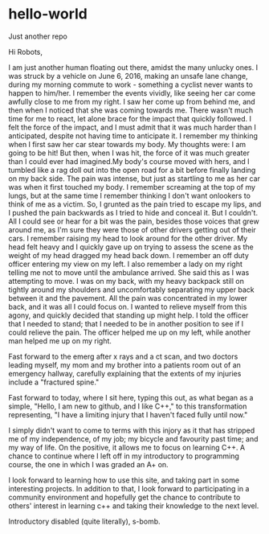# hello-world
Just another repo

Hi Robots,

I am just another human floating out there, amidst the many unlucky ones. I was struck by a vehicle on June 6, 2016, making an unsafe lane change, during my morning commute to work - something a cyclist never wants to happen to him/her. I remember the events vividly, like seeing her car come awfully close to me from my right. I saw her come up from behind me, and then when I noticed that she was coming towards me. There wasn't much time for me to react, let alone brace for the impact that quickly followed. I felt the force of the impact, and I must admit that it was much harder than I anticipated, despite not having time to anticipate it. I remember my thinking when I first saw her car stear towards my body. My thoughts were: I am going to be hit! But then, when I was hit, the force of it was much greater than I could ever had imagined.My body's course moved with hers, and I tumbled like a rag doll out into the open road for a bit before finally landing on my back side. The pain was intense, but just as startling to me as her car was when it first touched my body. I remember screaming at the top of my lungs, but at the same time I remember thinking I don't want onlookers to think of me as a victim. So, I grunted as the pain tried to escape my lips, and I pushed the pain backwards as I tried to hide and conceal it. But I couldn't. All I could see or hear for a bit was the pain, besides those voices that grew around me, as I'm sure they were those of other drivers getting out of their cars. I remember raising my head to look around for the other driver. My head felt heavy and I quickly gave up on trying to assess the scene as the weight of my head dragged my head back down. I remember an off duty officer entering my view on my left. I also remember a lady on my right telling me not to move until the ambulance arrived. She said this as I was attempting to move. I was on my back, with my heavy backpack still on tightly around my shoulders and uncomfortably separating my upper back between it and the pavement. All the pain was concentrated in my lower back, and it was all I could focus on. I wanted to relieve myself from this agony, and quickly decided that standing up might help. I told the officer that I needed to stand; that I needed to be in another position to see if I could relieve the pain. The officer helped me up on my left, while another man helped me up on my right. 

Fast forward to the emerg after x rays and a ct scan, and two doctors leading myself, my mom and my brother into a patients room out of an emergency hallway, carefully explaining that the extents of my injuries include a "fractured spine." 

Fast forward to today, where I sit here, typing this out, as what began as a simple, "Hello, I am new to github, and I like C++," to this transformation representing, "I have a limiting injury that I haven't faced fully until now." 

I simply didn't want to come to terms with this injory as it that has stripped me of my independence, of my job; my bicycle and favourity past time; and my way of life. On the positive, it allows me to focus on learning C++. A chance to continue where I left off in my introductory to programming course, the one in which I was graded an A+ on. 

I look forward to learning how to use this site, and taking part in some interesting projects. In addition to that, I look forward to participating in a community environment and hopefully get the chance to contribute to others' interest in learning c++ and taking their knowledge to the next level. 

Introductory disabled (quite literally),
s-bomb.
